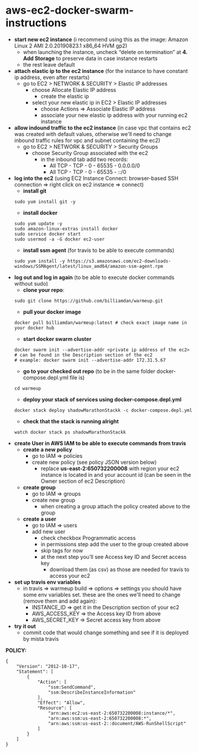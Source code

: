 # aws-ec2-docker-swarm-instructions

* **start new ec2 instance** (i recommend using this as the image: Amazon Linux 2 AMI 2.0.20190823.1 x86_64 HVM gp2)
    * when launching the instance, uncheck “delete on termination” at **4. Add Storage** to preserve data in case instance restarts
    * the rest leave default
* **attach elastic ip to the ec2 instance** (for the instance to have constant ip address, even after restarts)
    * go to EC2 > NETWORK & SECURITY > Elastic IP addresses
      * choose Allocate Elastic IP address
         * create the elastic ip
      * select your new elastic ip in EC2 > Elastic IP addresses
         * choose Actions => Associate Elastic IP address
         * associate your new elastic ip address with your running ec2 instance
* **allow indound traffic to the ec2 instance** (in case vpc that contains ec2 was created with default values, otherwise we'll need to change inbound traffic rules for vpc and subnet containing the ec2)
    * go to EC2 > NETWORK & SECURITY > Security Groups
      * choose Security Group associated with the ec2
         * in the inbound tab add two records:
           * All TCP - TCP - 0 - 65535 - 0.0.0.0/0
           * All TCP - TCP - 0 - 65535 - ::/0
* **log into the ec2** (using EC2 Instance Connect: browser-based SSH connection => right click on ec2 instance => connect)
    * **install git**
    ```
    sudo yum install git -y
    ```
    * **install docker**
    ```
    sudo yum update -y
    sudo amazon-linux-extras install docker
    sudo service docker start
    sudo usermod -a -G docker ec2-user
    ```
    * **install ssm agent** (for travis to be able to execute commands)
    ```
    sudo yum install -y https://s3.amazonaws.com/ec2-downloads-windows/SSMAgent/latest/linux_amd64/amazon-ssm-agent.rpm
    ```
* **log out and log in again** (to be able to execute docker commands without sudo)
    * **clone your repo**: 
    ```
    sudo git clone https://github.com/billiamdan/warmeup.git
    ```
    * **pull your docker image**
    ```
    docker pull billiamdan/warmeup:latest # check exact image name in your docker hub
    ```
    * **start docker swarm cluster**
    ```
    docker swarm init --advertise-addr <private ip address of the ec2> # can be found in the Description section of the ec2
    # example: docker swarm init --advertise-addr 172.31.5.67
    ```
    * **go to your checked out repo** (to be in the same folder docker-compose.depl.yml file is)
    ```
    cd warmeup
    ```
    * **deploy your stack of services using docker-compose.depl.yml**
    ```
    docker stack deploy shadowMarathonStackk -c docker-compose.depl.yml
    ```
    * **check that the stack is running alright**
    ```
    watch docker stack ps shadowMarathonStackk 
    ```
* **create User in AWS IAM to be able to execute commands from travis**
    * **create a new policy**
        * go to IAM => policies
        * create new policy (see policy JSON version below)
            * replace **us-east-2:650732200008** with region your ec2 instance is located in and your account id (can be seen in the Owner section of ec2 Description)
    * **create group** 
        * go to IAM => groups
        * create new group
            * when creating a group attach the policy created above to the group
    * **create a user**
        * go to IAM => users
        * add new user
            * check checkbox Programmatic access
            * in permissions step add the user to the group created above
            * skip tags for now
            * at the next step you’ll see Access key ID and Secret access key
                * download them (as csv) as those are needed for travis to access your ec2
* **set up travis env variables**
    * in travis => warmeup build => options => settings you should have some env variables set. these are the ones we'll need to change (remove them and add again):
      * INSTANCE_ID => get it in the Description section of your ec2
      * AWS_ACCESS_KEY => the Access key ID from above
      * AWS_SECRET_KEY => Secret access key from above
* **try it out**
    * commit code that would change something and see if it is deployed by mista travis


**POLICY:**
```
{
    "Version": "2012-10-17",
    "Statement": [
        {
            "Action": [
                "ssm:SendCommand",
                "ssm:DescribeInstanceInformation"
            ],
            "Effect": "Allow",
            "Resource": [
                "arn:aws:ec2:us-east-2:650732200008:instance/*",
                "arn:aws:ssm:us-east-2:650732200008:*",
                "arn:aws:ssm:us-east-2::document/AWS-RunShellScript"
            ]
        }
    ]
}
```

